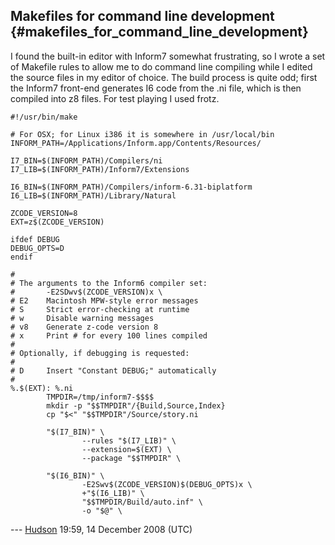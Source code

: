 ## Makefiles for command line development {#makefiles_for_command_line_development}

I found the built-in editor with Inform7 somewhat frustrating, so I
wrote a set of Makefile rules to allow me to do command line compiling
while I edited the source files in my editor of choice. The build
process is quite odd; first the Inform7 front-end generates I6 code from
the .ni file, which is then compiled into z8 files. For test playing I
used frotz.

    #!/usr/bin/make

    # For OSX; for Linux i386 it is somewhere in /usr/local/bin
    INFORM_PATH=/Applications/Inform.app/Contents/Resources/

    I7_BIN=$(INFORM_PATH)/Compilers/ni
    I7_LIB=$(INFORM_PATH)/Inform7/Extensions

    I6_BIN=$(INFORM_PATH)/Compilers/inform-6.31-biplatform
    I6_LIB=$(INFORM_PATH)/Library/Natural

    ZCODE_VERSION=8
    EXT=z$(ZCODE_VERSION)

    ifdef DEBUG
    DEBUG_OPTS=D
    endif

    #
    # The arguments to the Inform6 compiler set:
    #       -E2SDwv$(ZCODE_VERSION)x \
    # E2    Macintosh MPW-style error messages
    # S     Strict error-checking at runtime
    # w     Disable warning messages
    # v8    Generate z-code version 8
    # x     Print # for every 100 lines compiled
    #
    # Optionally, if debugging is requested:
    #
    # D     Insert "Constant DEBUG;" automatically
    #
    %.$(EXT): %.ni
            TMPDIR=/tmp/inform7-$$$$
            mkdir -p "$$TMPDIR"/{Build,Source,Index}
            cp "$<" "$$TMPDIR"/Source/story.ni

            "$(I7_BIN)" \
                    --rules "$(I7_LIB)" \
                    --extension=$(EXT) \
                    --package "$$TMPDIR" \

            "$(I6_BIN)" \
                    -E2Swv$(ZCODE_VERSION)$(DEBUG_OPTS)x \
                    +"$(I6_LIB)" \
                    "$$TMPDIR/Build/auto.inf" \
                    -o "$@" \

--- [Hudson](User:Hudson) 19:59, 14 December 2008 (UTC)

